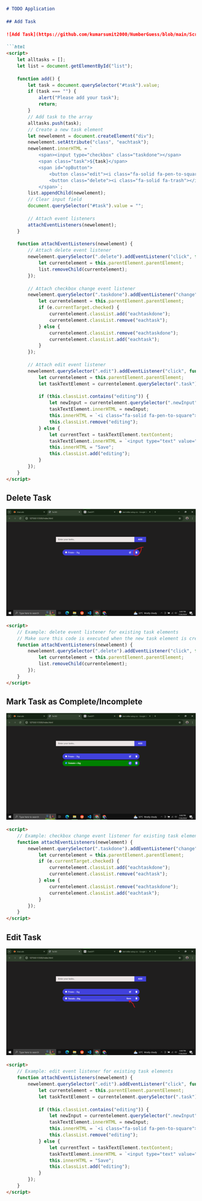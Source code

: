 ```markdown
# TODO Application

## Add Task

![Add Task](https://github.com/kumarsumit2000/NumberGuess/blob/main/Screenshot%202024-07-26%20204735.png)

```html
<script>
    let alltasks = [];
    let list = document.getElementById("list");

    function add() {
        let task = document.querySelector("#task").value;
        if (task === "") {
            alert("Please add your task");
            return;
        }
        // Add task to the array
        alltasks.push(task);
        // Create a new task element
        let newelement = document.createElement("div");
        newelement.setAttribute("class", "eachtask");
        newelement.innerHTML = `
            <span><input type="checkbox" class="taskdone"></span>
            <span class="task">${task}</span>
            <span id="opButton">
                <button class="edit"><i class="fa-solid fa-pen-to-square"></i></button>
                <button class="delete"><i class="fa-solid fa-trash"></i></button>
            </span>`;
        list.appendChild(newelement);
        // Clear input field
        document.querySelector("#task").value = "";

        // Attach event listeners
        attachEventListeners(newelement);
    }

    function attachEventListeners(newelement) {
        // Attach delete event listener
        newelement.querySelector(".delete").addEventListener("click", function () {
            let currentelement = this.parentElement.parentElement;
            list.removeChild(currentelement);
        });

        // Attach checkbox change event listener
        newelement.querySelector(".taskdone").addEventListener("change", function (e) {
            let currentelement = this.parentElement.parentElement;
            if (e.currentTarget.checked) {
                currentelement.classList.add("eachtaskdone");
                currentelement.classList.remove("eachtask");
            } else {
                currentelement.classList.remove("eachtaskdone");
                currentelement.classList.add("eachtask");
            }
        });

        // Attach edit event listener
        newelement.querySelector(".edit").addEventListener("click", function () {
            let currentelement = this.parentElement.parentElement;
            let taskTextElement = currentelement.querySelector(".task");

            if (this.classList.contains("editing")) {
                let newInput = currentelement.querySelector(".newInput").value;
                taskTextElement.innerHTML = newInput;
                this.innerHTML = `<i class="fa-solid fa-pen-to-square"></i>`;
                this.classList.remove("editing");
            } else {
                let currentText = taskTextElement.textContent;
                taskTextElement.innerHTML = `<input type="text" value="${currentText}" class="newInput" autofocus/>`;
                this.innerHTML = "Save";
                this.classList.add("editing");
            }
        });
    }
</script>
```

## Delete Task
![Alt text](https://github.com/kumarsumit2000/NumberGuess/blob/main/Screenshot%202024-07-26%20204933.png)

```html
<script>
    // Example: delete event listener for existing task elements
    // Make sure this code is executed when the new task element is created
    function attachEventListeners(newelement) {
        newelement.querySelector(".delete").addEventListener("click", function () {
            let currentelement = this.parentElement.parentElement;
            list.removeChild(currentelement);
        });
    }
</script>
```

## Mark Task as Complete/Incomplete
![Alt text](https://github.com/kumarsumit2000/NumberGuess/blob/main/Screenshot%202024-07-26%20204833.png)

```html
<script>
    // Example: checkbox change event listener for existing task elements
    function attachEventListeners(newelement) {
        newelement.querySelector(".taskdone").addEventListener("change", function (e) {
            let currentelement = this.parentElement.parentElement;
            if (e.currentTarget.checked) {
                currentelement.classList.add("eachtaskdone");
                currentelement.classList.remove("eachtask");
            } else {
                currentelement.classList.remove("eachtaskdone");
                currentelement.classList.add("eachtask");
            }
        });
    }
</script>
```

## Edit Task
![Alt text](https://github.com/kumarsumit2000/NumberGuess/blob/main/Screenshot%202024-07-26%20204906.png)

```html
<script>
    // Example: edit event listener for existing task elements
    function attachEventListeners(newelement) {
        newelement.querySelector(".edit").addEventListener("click", function () {
            let currentelement = this.parentElement.parentElement;
            let taskTextElement = currentelement.querySelector(".task");

            if (this.classList.contains("editing")) {
                let newInput = currentelement.querySelector(".newInput").value;
                taskTextElement.innerHTML = newInput;
                this.innerHTML = `<i class="fa-solid fa-pen-to-square"></i>`;
                this.classList.remove("editing");
            } else {
                let currentText = taskTextElement.textContent;
                taskTextElement.innerHTML = `<input type="text" value="${currentText}" class="newInput" autofocus/>`;
                this.innerHTML = "Save";
                this.classList.add("editing");
            }
        });
    }
</script>
```
